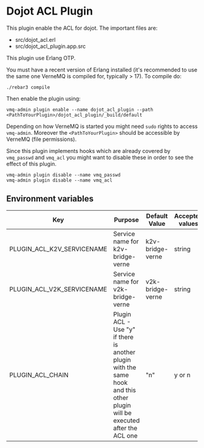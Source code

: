 # Dojot ACL Plugin

This plugin enable the ACL for dojot. The important files are:

- src/dojot_acl.erl
- src/dojot_acl_plugin.app.src

This plugin use Erlang OTP.


You must have a recent version of Erlang installed (it's recommended to use the
same one VerneMQ is compiled for, typically > 17). To compile do:

    ./rebar3 compile

Then enable the plugin using:

    vmq-admin plugin enable --name dojot_acl_plugin --path <PathToYourPlugin>/dojot_acl_plugin/_build/default

Depending on how VerneMQ is started you might need ``sudo`` rights to access ``vmq-admin``.
Moreover the ``<PathToYourPlugin>`` should be accessible by VerneMQ (file permissions).

Since this plugin implements hooks which are already covered by
``vmq_passwd`` and ``vmq_acl`` you might want to disable these in order to see
the effect of this plugin.

    vmq-admin plugin disable --name vmq_passwd
    vmq-admin plugin disable --name vmq_acl

## **Environment variables**

Key                      | Purpose                                           | Default Value        | Accepted values
-----------------------  | --------------------------------------------------| --------------       |----------------
PLUGIN_ACL_K2V_SERVICENAME   | Service name for k2v-bridge-verne                       | k2v-bridge-verne     | string
PLUGIN_ACL_V2K_SERVICENAME   | Service name for v2k-bridge-verne                       | v2k-bridge-verne     | string
PLUGIN_ACL_CHAIN             |  Plugin ACL - Use "y" if there is another plugin with the same hook and this other plugin will be executed after the ACL one    | "n"                  | y or n